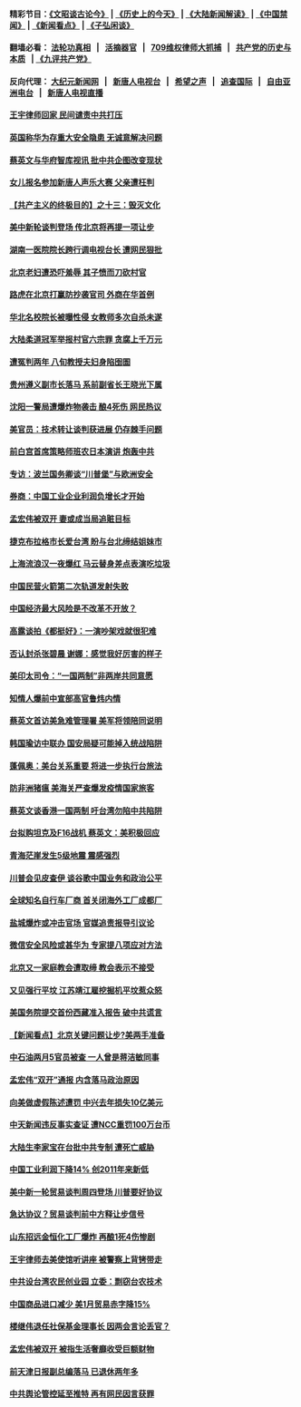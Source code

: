 #### 精彩节目：[《文昭谈古论今》](http://134.209.198.168/wenzhao) | [《历史上的今天》](http://134.209.198.168/today-in-history) | [《大陆新闻解读》](http://134.209.198.168/ntdtv-comedy) | [《中国禁闻》](http://134.209.198.168/ntdtv-news) | [《新闻看点》](http://134.209.198.168/news-insight) | [《子弘闲谈》](http://134.209.198.168/zihongxiantan/) 

  #### 翻墙必看： [法轮功真相](http://134.209.198.168:10000/videos/truth.html) &nbsp;&nbsp;|&nbsp;&nbsp; [活摘器官](http://134.209.198.168:10000/videos/res/Organs/) &nbsp;&nbsp;|&nbsp;&nbsp; [709维权律师大抓捕](http://134.209.198.168:10000/videos/709/) &nbsp;&nbsp;|&nbsp;&nbsp; [共产党的历史与本质](http://134.209.198.168:10000/videos/ccp.html) &nbsp;&nbsp;| [《九评共产党》](http://134.209.198.168:10000/videos/jiuping/) 

#### 反向代理： [大纪元新闻网](http://134.209.198.168:10080/) &nbsp;&nbsp;|&nbsp;&nbsp; [新唐人电视台](http://134.209.198.168:8000/) &nbsp;&nbsp;|&nbsp;&nbsp; [希望之声](http://134.209.198.168:8200/) &nbsp;&nbsp;|&nbsp;&nbsp; [追查国际](http://134.209.198.168:10010/) &nbsp;&nbsp;|&nbsp;&nbsp; [自由亚洲电台](http://134.209.198.168:9800/) &nbsp;&nbsp;|&nbsp;&nbsp; [新唐人电视直播](http://134.209.198.168/) 

#### [王宇律师回家 民间谴责中共打压](../pages/nsc413/n11146459.md?t=03281837) 

#### [英国称华为存重大安全隐患 无诚意解决问题](../pages/nsc413/n11146736.md?t=03281837) 

#### [蔡英文与华府智库视讯 批中共企图改变现状](../pages/nsc413/n11145202.md?t=03281837) 

#### [女儿报名参加新唐人声乐大赛 父亲遭枉判](../pages/nsc413/n11146503.md?t=03281837) 

#### [【共产主义的终极目的】之十三：毁灭文化](../pages/nsc413/n11135227.md?t=03281837) 

#### [美中新轮谈判登场 传北京将再提一项让步](../pages/nsc413/n11146711.md?t=03281837) 

#### [湖南一医院院长跨行调电视台长 遭网民狠批](../pages/nsc413/n11146561.md?t=03281837) 

#### [北京老妇遭恐吓羞辱 其子愤而刀砍村官](../pages/nsc413/n11146535.md?t=03281837) 

#### [路虎在北京打赢防抄袭官司 外商在华首例](../pages/nsc413/n11146105.md?t=03281837) 


#### [华北名校院长被曝性侵 女教师多次自杀未遂](../pages/nsc413/n11146382.md?t=03281837) 

#### [大陆柔道冠军举报村官六宗罪 贪腐上千万元](../pages/nsc413/n11146455.md?t=03281837) 

#### [遭冤判两年 八旬教授夫妇身陷囹圄](../pages/nsc413/n11146229.md?t=03281837) 

#### [贵州遵义副市长落马 系前副省长王晓光下属](../pages/nsc413/n11146067.md?t=03281837) 

#### [沈阳一警局遭爆炸物袭击 酿4死伤 网民热议](../pages/nsc413/n11145897.md?t=03281837) 

#### [美官员：技术转让谈判获进展 仍存棘手问题](../pages/nsc413/n11145018.md?t=03281837) 

#### [前白宫首席策略师班农日本演讲 炮轰中共](../pages/nsc413/n11145680.md?t=03281837) 

#### [专访：波兰国务卿谈“川普堡”与欧洲安全](../pages/nsc413/n11144470.md?t=03281837) 

#### [券商：中国工业企业利润负增长才开始](../pages/nsc413/n11145228.md?t=03281837) 

#### [孟宏伟被双开 妻或成当局追赃目标](../pages/nsc413/n11145038.md?t=03281837) 

#### [捷克布拉格市长爱台湾 盼与台北缔结姐妹市](../pages/nsc413/n11145586.md?t=03281837) 

#### [上海流浪汉一夜爆红 马云替身差点表演吃垃圾](../pages/nsc413/n11144265.md?t=03281837) 

#### [中国民营火箭第二次轨道发射失败](../pages/nsc413/n11145368.md?t=03281837) 

#### [中国经济最大风险是不改革不开放？](../pages/nsc413/n11144709.md?t=03281837) 

#### [高露谈拍《都挺好》：一演吵架戏就很犯难](../pages/nsc413/n11144702.md?t=03281837) 

#### [否认封杀张碧晨 谢娜：感觉我好厉害的样子](../pages/nsc413/n11144457.md?t=03281837) 

#### [美印太司令：“一国两制”非两岸共同意愿](../pages/nsc413/n11145179.md?t=03281837) 

#### [知情人爆前中宣部高官鲁炜内情](../pages/nsc413/n11144847.md?t=03281837) 

#### [蔡英文首访美急难管理署 美军将领陪同说明](../pages/nsc413/n11145125.md?t=03281837) 

#### [韩国瑜访中联办 国安局疑可能掉入统战陷阱](../pages/nsc413/n11143733.md?t=03281837) 

#### [蓬佩奥：美台关系重要 将进一步执行台旅法](../pages/nsc413/n11145071.md?t=03281837) 

#### [防非洲猪瘟 美海关严查爆发疫情国家旅客](../pages/nsc413/n11144861.md?t=03281837) 

#### [蔡英文谈香港一国两制 吁台湾勿陷中共陷阱](../pages/nsc413/n11144906.md?t=03281837) 

#### [台拟购坦克及F16战机 蔡英文：美积极回应](../pages/nsc413/n11144759.md?t=03281837) 

#### [青海茫崖发生5级地震 震感强烈](../pages/nsc413/n11144772.md?t=03281837) 

#### [川普会见皮查伊 谈谷歌中国业务和政治公平](../pages/nsc413/n11144739.md?t=03281837) 

#### [全球知名自行车厂商 首关闭海外工厂成都厂](../pages/nsc413/n11144451.md?t=03281837) 

#### [盐城爆炸或冲击官场 官媒追责报导引议论](../pages/nsc413/n11144531.md?t=03281837) 

#### [微信安全风险或甚华为 专家提八项应对方法](../pages/nsc413/n11144622.md?t=03281837) 

#### [北京又一家庭教会遭取缔 教会表示不接受](../pages/nsc413/n11144435.md?t=03281837) 

#### [又见强行平坟 江苏靖江雇挖掘机平坟惹众怒](../pages/nsc413/n11144162.md?t=03281837) 

#### [美国务院提交首份西藏准入报告 破中共谎言](../pages/nsc413/n11144207.md?t=03281837) 

#### [【新闻看点】北京关键问题让步?美两手准备](../pages/nsc413/n11144291.md?t=03281837) 

#### [中石油两月5官员被查 一人曾是蒋洁敏同事](../pages/nsc413/n11144423.md?t=03281837) 

#### [孟宏伟“双开”通报  内含落马政治原因](../pages/nsc413/n11144212.md?t=03281837) 

#### [向美做虚假陈述遭罚 中兴去年损失10亿美元](../pages/nsc413/n11144356.md?t=03281837) 

#### [中天新闻违反事实查证 遭NCC重罚100万台币](../pages/nsc413/n11144306.md?t=03281837) 

#### [大陆生李家宝在台批中共专制 遭死亡威胁](../pages/nsc413/n11144195.md?t=03281837) 

#### [中国工业利润下降14% 创2011年来新低](../pages/nsc413/n11143885.md?t=03281837) 

#### [美中新一轮贸易谈判周四登场 川普要好协议](../pages/nsc413/n11144151.md?t=03281837) 

#### [急达协议？贸易谈判前中方释让步信号](../pages/nsc413/n11144057.md?t=03281837) 

#### [山东招远金恒化工厂爆炸 再酿1死4伤惨剧](../pages/nsc413/n11143990.md?t=03281837) 

#### [王宇律师去美使馆听讲座 被警察上背铐带走](../pages/nsc413/n11143893.md?t=03281837) 

#### [中共设台湾农民创业园 立委：剽窃台农技术](../pages/nsc413/n11143727.md?t=03281837) 

#### [中国商品进口减少 美1月贸易赤字降15%](../pages/nsc413/n11143995.md?t=03281837) 

#### [楼继伟退任社保基金理事长 因两会言论丢官？](../pages/nsc413/n11143952.md?t=03281837) 


#### [孟宏伟被双开 被指生活奢靡收受巨额财物](../pages/nsc413/n11143448.md?t=03281837) 

#### [前天津日报副总编落马 已退休两年多](../pages/nsc413/n11143071.md?t=03281837) 

#### [中共舆论管控延至推特 再有网民因言获罪](../pages/nsc413/n11142987.md?t=03281837) 

